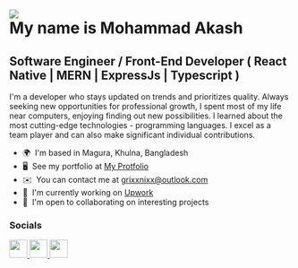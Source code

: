 ![](https://user-images.githubusercontent.com/18350557/176309783-0785949b-9127-417c-8b55-ab5a4333674e.gif) <br />
My name is Mohammad Akash
======================================================================================================================================

Software Engineer / Front-End Developer ( React Native | MERN | ExpressJs | Typescript )
----------------------------------------------------------------------------------------

I'm a developer who stays updated on trends and prioritizes quality. Always seeking new opportunities for professional growth, I spent most of my life near computers, enjoying finding out new possibilities. I learned about the most cutting-edge technologies - programming languages. I excel as a team player and can also make significant individual contributions.

* 🌍  I'm based in Magura, Khulna, Bangladesh
* 🖥️  See my portfolio at [My Protfolio](http://grixxnixx.netlify.app/)
* ✉️  You can contact me at [grixxnixx@outlook.com](mailto:grixxnixx@outlook.com)
* 🚀  I'm currently working on [Upwork](http://www.upwork.com/)
* 🤝  I'm open to collaborating on interesting projects


### Socials

<p align="left"> <a href="https://www.github.com/grixxnixx" target="_blank" rel="noreferrer"> <picture> <source media="(prefers-color-scheme: dark)" srcset="https://raw.githubusercontent.com/danielcranney/readme-generator/main/public/icons/socials/github-dark.svg" /> <source media="(prefers-color-scheme: light)" srcset="https://raw.githubusercontent.com/danielcranney/readme-generator/main/public/icons/socials/github.svg" /> <img src="https://raw.githubusercontent.com/danielcranney/readme-generator/main/public/icons/socials/github.svg" width="32" height="32" /> </picture> </a> <a href="https://www.linkedin.com/in/grixxnixx" target="_blank" rel="noreferrer"> <picture> <source media="(prefers-color-scheme: dark)" srcset="https://raw.githubusercontent.com/danielcranney/readme-generator/main/public/icons/socials/linkedin-dark.svg" /> <source media="(prefers-color-scheme: light)" srcset="https://raw.githubusercontent.com/danielcranney/readme-generator/main/public/icons/socials/linkedin.svg" /> <img src="https://raw.githubusercontent.com/danielcranney/readme-generator/main/public/icons/socials/linkedin.svg" width="32" height="32" /> </picture> </a> <a href="https://www.x.com/grixxnixx" target="_blank" rel="noreferrer"> <picture> <source media="(prefers-color-scheme: dark)" srcset="https://raw.githubusercontent.com/danielcranney/readme-generator/main/public/icons/socials/twitter-dark.svg" /> <source media="(prefers-color-scheme: light)" srcset="https://raw.githubusercontent.com/danielcranney/readme-generator/main/public/icons/socials/twitter.svg" /> <img src="https://raw.githubusercontent.com/danielcranney/readme-generator/main/public/icons/socials/twitter.svg" width="32" height="32" /> </picture> </a></p>


<ul style="list-style-type: none; margin: 0;">
</ul>
